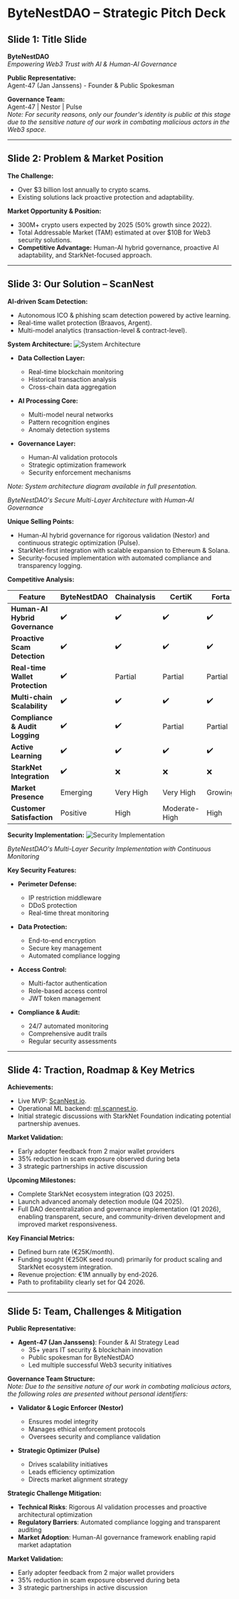 # ByteNestDAO – Strategic Pitch Deck

## Slide 1: Title Slide
**ByteNestDAO**  
*Empowering Web3 Trust with AI & Human-AI Governance*  

**Public Representative:**  
Agent-47 (Jan Janssens) - Founder & Public Spokesman

**Governance Team:**  
Agent-47 | Nestor | Pulse  
*Note: For security reasons, only our founder's identity is public at this stage due to the sensitive nature of our work in combating malicious actors in the Web3 space.*

---

## Slide 2: Problem & Market Position
**The Challenge:**  
- Over $3 billion lost annually to crypto scams.  
- Existing solutions lack proactive protection and adaptability.

**Market Opportunity & Position:**  
- 300M+ crypto users expected by 2025 (50% growth since 2022).  
- Total Addressable Market (TAM) estimated at over $10B for Web3 security solutions.
- **Competitive Advantage:** Human-AI hybrid governance, proactive AI adaptability, and StarkNet-focused approach.

---

## Slide 3: Our Solution – ScanNest
**AI-driven Scam Detection:**  
- Autonomous ICO & phishing scam detection powered by active learning.
- Real-time wallet protection (Braavos, Argent).
- Multi-model analytics (transaction-level & contract-level).

**System Architecture:** 
![System Architecture](system_architecture.png) 
- **Data Collection Layer:**
  - Real-time blockchain monitoring
  - Historical transaction analysis
  - Cross-chain data aggregation

- **AI Processing Core:**
  - Multi-model neural networks
  - Pattern recognition engines
  - Anomaly detection systems

- **Governance Layer:**
  - Human-AI validation protocols
  - Strategic optimization framework
  - Security enforcement mechanisms

*Note: System architecture diagram available in full presentation.*

*ByteNestDAO's Secure Multi-Layer Architecture with Human-AI Governance*

**Unique Selling Points:**  
- Human-AI hybrid governance for rigorous validation (Nestor) and continuous strategic optimization (Pulse).
- StarkNet-first integration with scalable expansion to Ethereum & Solana.
- Security-focused implementation with automated compliance and transparency logging.

**Competitive Analysis:**

| Feature                       | ByteNestDAO | Chainalysis | CertiK | Forta | Blowfish | Webacy |
|-------------------------------|-------------|-------------|--------|-------|----------|--------|
| **Human-AI Hybrid Governance**| ✔️          | ✔️          | ✔️     | ✔️    | ❌       | ❌     |
| **Proactive Scam Detection**  | ✔️          | ✔️          | ✔️     | ✔️    | ✔️       | ✔️     |
| **Real-time Wallet Protection**| ✔️          | Partial     | Partial| Partial| ✔️       | ✔️     |
| **Multi-chain Scalability**   | ✔️          | ✔️          | ✔️     | ✔️    | Partial  | Partial|
| **Compliance & Audit Logging**| ✔️          | ✔️          | Partial| Partial| ❌       | ❌     |
| **Active Learning**           | ✔️          | ✔️          | ✔️     | ✔️    | ✔️       | Partial|
| **StarkNet Integration**      | ✔️          | ❌          | ❌     | ❌    | ❌       | ❌     |
| **Market Presence**           | Emerging    | Very High   | Very High| Growing| Moderate| Emerging|
| **Customer Satisfaction**     | Positive    | High        | Moderate-High| High| Positive| Unrated|

**Security Implementation:**
![Security Implementation](security_implementation.png)

*ByteNestDAO's Multi-Layer Security Implementation with Continuous Monitoring*

**Key Security Features:**
- **Perimeter Defense:**
  - IP restriction middleware
  - DDoS protection
  - Real-time threat monitoring

- **Data Protection:**
  - End-to-end encryption
  - Secure key management
  - Automated compliance logging

- **Access Control:**
  - Multi-factor authentication
  - Role-based access control
  - JWT token management

- **Compliance & Audit:**
  - 24/7 automated monitoring
  - Comprehensive audit trails
  - Regular security assessments

---

## Slide 4: Traction, Roadmap & Key Metrics
**Achievements:**  
- Live MVP: [ScanNest.io](https://scannest.io).  
- Operational ML backend: [ml.scannest.io](https://ml.scannest.io).  
- Initial strategic discussions with StarkNet Foundation indicating potential partnership avenues.

**Market Validation:**  
- Early adopter feedback from 2 major wallet providers
- 35% reduction in scam exposure observed during beta
- 3 strategic partnerships in active discussion

**Upcoming Milestones:**  
- Complete StarkNet ecosystem integration (Q3 2025).
- Launch advanced anomaly detection module (Q4 2025).
- Full DAO decentralization and governance implementation (Q1 2026), enabling transparent, secure, and community-driven development and improved market responsiveness.

**Key Financial Metrics:**  
- Defined burn rate (€25K/month).
- Funding sought (€250K seed round) primarily for product scaling and StarkNet ecosystem integration.
- Revenue projection: €1M annually by end-2026.
- Path to profitability clearly set for Q4 2026.

---

## Slide 5: Team, Challenges & Mitigation
**Public Representative:**  
- **Agent-47 (Jan Janssens)**: Founder & AI Strategy Lead
  - 35+ years IT security & blockchain innovation
  - Public spokesman for ByteNestDAO
  - Led multiple successful Web3 security initiatives

**Governance Team Structure:**  
*Note: Due to the sensitive nature of our work in combating malicious actors, the following roles are presented without personal identifiers:*

- **Validator & Logic Enforcer (Nestor)**
  - Ensures model integrity
  - Manages ethical enforcement protocols
  - Oversees security and compliance validation

- **Strategic Optimizer (Pulse)**
  - Drives scalability initiatives
  - Leads efficiency optimization
  - Directs market alignment strategy

**Strategic Challenge Mitigation:**  
- **Technical Risks**: Rigorous AI validation processes and proactive architectural optimization
- **Regulatory Barriers**: Automated compliance logging and transparent auditing
- **Market Adoption**: Human-AI governance framework enabling rapid market adaptation

**Market Validation:**  
- Early adopter feedback from 2 major wallet providers
- 35% reduction in scam exposure observed during beta
- 3 strategic partnerships in active discussion

